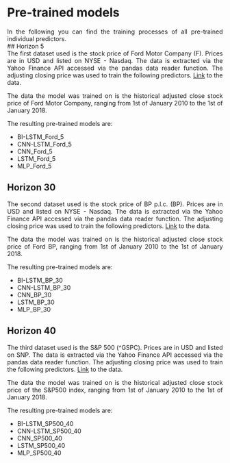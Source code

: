 <style>
	.formatting {
		text-align: justify;
	 }
</style>


# Pre-trained models
<div class="formatting">
In the following you can find the training processes of all pre-trained individual predictors.

</div>
## Horizon 5
<div class="formatting">
The first dataset used is the stock price of Ford Motor Company (F). Prices are in USD and listed on NYSE - Nasdaq. The data is extracted via the Yahoo Finance API accessed via the pandas data reader function. The
adjusting closing price was used to train the following predictors. <a href="https://uk.finance.yahoo.com/quote/F/history?p=F">Link</a> to the data.

The data the model was trained on is the historical adjusted close stock price of Ford Motor Company, ranging from 1st of January 2010 to the 1st of January 2018.

</div>

The resulting pre-trained models are:

- BI-LSTM_Ford_5
- CNN-LSTM_Ford_5
- CNN_Ford_5
- LSTM_Ford_5
- MLP_Ford_5


## Horizon 30
<div class="formatting">
The second dataset used is the stock price of BP p.l.c. (BP). Prices are in USD and listed on NYSE - Nasdaq. The data is extracted via the Yahoo Finance API accessed via the pandas data reader function. The
adjusting closing price was used to train the following predictors. <a href="https://uk.finance.yahoo.com/quote/BP/history?p=BP">Link</a> to the data.


The data the model was trained on is the historical adjusted close stock price of Ford BP, ranging from 1st of January 2010 to the 1st of January 2018.

</div>

The resulting pre-trained models are:

- BI-LSTM_BP_30
- CNN-LSTM_BP_30
- CNN_BP_30
- LSTM_BP_30
- MLP_BP_30

## Horizon 40
<div class="formatting">
The third dataset used is the S&P 500 (^GSPC). Prices are in USD and listed on SNP. The data is extracted via the Yahoo Finance API accessed via the pandas data reader function. The adjusting closing price was
used to train the following predictors. <a href="https://uk.finance.yahoo.com/quote/%5EGSPC/history?p=%5EGSPC">Link</a> to the data.

The data the model was trained on is the historical adjusted close stock price of the S&P500 index, ranging from 1st of January 2010 to the 1st of January 2018.

</div>

The resulting pre-trained models are:

- BI-LSTM_SP500_40
- CNN-LSTM_SP500_40
- CNN_SP500_40
- LSTM_SP500_40
- MLP_SP500_40
